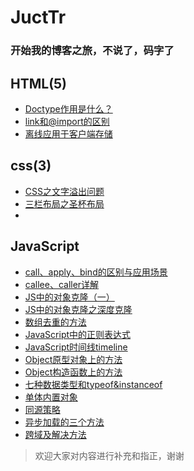 # JuctTr

### 开始我的博客之旅，不说了，码字了



## HTML(5)

- [Doctype作用是什么？](https://github.com/WangYiCong/wangyicong.github.io/blob/deployer/source/_posts/Doctype%E4%BD%9C%E7%94%A8%E6%98%AF%E4%BB%80%E4%B9%88.md)
- [link和@import的区别](https://github.com/WangYiCong/wangyicong.github.io/blob/deployer/source/_posts/link%E5%92%8C%40import%E7%9A%84%E5%8C%BA%E5%88%AB.md)
- [离线应用于客户端存储](https://github.com/WangYiCong/wangyicong.github.io/blob/deployer/source/_posts/%E7%A6%BB%E7%BA%BF%E5%BA%94%E7%94%A8%E4%B8%8E%E5%AE%A2%E6%88%B7%E7%AB%AF%E5%AD%98%E5%82%A8.md)

## css(3)

- [CSS之文字溢出问题](https://github.com/WangYiCong/wangyicong.github.io/blob/deployer/source/_posts/CSS%E4%B9%8B%E6%96%87%E5%AD%97%E6%BA%A2%E5%87%BA%E9%97%AE%E9%A2%98.md)
- [三栏布局之圣杯布局](https://github.com/WangYiCong/wangyicong.github.io/blob/deployer/source/_posts/%E4%B8%89%E6%A0%8F%E5%B8%83%E5%B1%80%E4%B9%8B%E5%9C%A3%E6%9D%AF%E5%B8%83%E5%B1%80.md)
- []()

## JavaScript

- [call、apply、bind的区别与应用场景](https://github.com/WangYiCong/wangyicong.github.io/blob/deployer/source/_posts/call%E3%80%81apply%E3%80%81bind%E7%9A%84%E5%8C%BA%E5%88%AB%E4%B8%8E%E5%BA%94%E7%94%A8%E5%9C%BA%E6%99%AF.md)
- [callee、caller详解](https://github.com/WangYiCong/wangyicong.github.io/blob/deployer/source/_posts/callee%E3%80%81caller%E8%AF%A6%E8%A7%A3.md)
- [JS中的对象克隆（一）](https://github.com/WangYiCong/wangyicong.github.io/blob/deployer/source/_posts/JS%E4%B8%AD%E7%9A%84%E5%AF%B9%E8%B1%A1%E5%85%8B%E9%9A%86%EF%BC%88%E4%B8%80%EF%BC%89.md)
- [JS中的对象克隆之深度克隆](https://github.com/WangYiCong/wangyicong.github.io/blob/deployer/source/_posts/JS%E4%B8%AD%E7%9A%84%E5%AF%B9%E8%B1%A1%E5%85%8B%E9%9A%86%E4%B9%8B%E6%B7%B1%E5%BA%A6%E5%85%8B%E9%9A%86.md)
- [数组去重的方法](https://github.com/WangYiCong/wangyicong.github.io/blob/deployer/source/_posts/JavaScript%E4%B8%AD%E7%9A%84%E6%95%B0%E7%BB%84%E5%8E%BB%E9%87%8D.md)
- [JavaScript中的正则表达式](https://github.com/WangYiCong/wangyicong.github.io/blob/deployer/source/_posts/JavaScript%E4%B8%AD%E7%9A%84%E6%AD%A3%E5%88%99%E8%A1%A8%E8%BE%BE%E5%BC%8F.md)
- [JavaScript时间线timeline](https://github.com/WangYiCong/wangyicong.github.io/blob/deployer/source/_posts/JavaScript%E6%97%B6%E9%97%B4%E7%BA%BFtimeline.md)
- [Object原型对象上的方法](https://github.com/WangYiCong/wangyicong.github.io/blob/deployer/source/_posts/Object%E5%8E%9F%E5%9E%8B%E5%AF%B9%E8%B1%A1%E4%B8%8A%E7%9A%84%E6%96%B9%E6%B3%95.md)
- [Object构造函数上的方法](https://github.com/WangYiCong/wangyicong.github.io/blob/deployer/source/_posts/Object%E6%9E%84%E9%80%A0%E5%87%BD%E6%95%B0%E4%B8%8A%E7%9A%84%E6%96%B9%E6%B3%95.md)
- [七种数据类型和typeof&instanceof](https://github.com/WangYiCong/wangyicong.github.io/blob/deployer/source/_posts/%E4%B8%83%E7%A7%8D%E6%95%B0%E6%8D%AE%E7%B1%BB%E5%9E%8B%E5%92%8Ctypeof%26instanceof.md)
- [单体内置对象](https://github.com/WangYiCong/wangyicong.github.io/blob/deployer/source/_posts/%E5%8D%95%E4%BD%93%E5%86%85%E7%BD%AE%E5%AF%B9%E8%B1%A1.md)
- [同源策略](https://github.com/WangYiCong/wangyicong.github.io/blob/deployer/source/_posts/%E5%90%8C%E6%BA%90%E7%AD%96%E7%95%A5.md)
- [异步加载的三个方法](https://github.com/WangYiCong/wangyicong.github.io/blob/deployer/source/_posts/%E5%BC%82%E6%AD%A5%E5%8A%A0%E8%BD%BD%E7%9A%84%E4%B8%89%E4%B8%AA%E6%96%B9%E6%B3%95.md)
- [跨域及解决方法](https://github.com/WangYiCong/wangyicong.github.io/blob/deployer/source/_posts/%E8%B7%A8%E5%9F%9F%E5%8F%8A%E8%A7%A3%E5%86%B3%E6%96%B9%E6%B3%95.md)

> 欢迎大家对内容进行补充和指正，谢谢